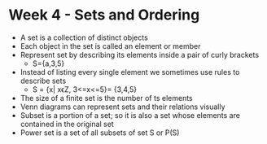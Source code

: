 # Week 4 - Sets and Ordering

* A set is a collection of distinct objects
* Each object in the set is called an element or member
* Represent set by describing its elements inside a pair of curly brackets
   * S={a,3,5}
* Instead of listing every single element we sometimes use rules to describe sets
   * S = {x| xϵZ, 3<=x<=5}= {3,4,5}
* The size of a finite set is the number of ts elements
* Venn diagrams can represent sets and their relations visually
* Subset is a portion of a set; so it is also a set whose elements are contained in the original set
* Power set is a set of all subsets of set S or P(S)
